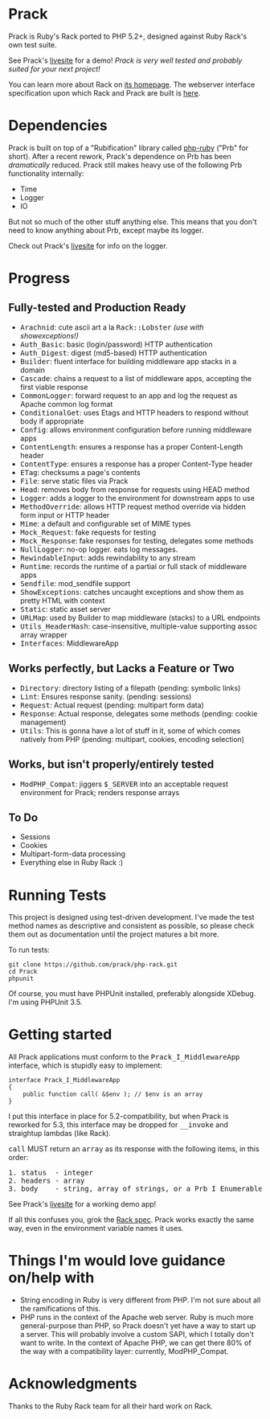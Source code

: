 Prack
=====

Prack is Ruby's Rack ported to PHP 5.2+, designed against Ruby Rack's own test suite.

See Prack's [livesite](http://github.com/prack/livesite) for a demo! _Prack is very
well tested and probably suited for your next project!_

You can learn more about Rack on [its homepage](http://rack.rubyforge.org/ "Rack Homepage").
The webserver interface specification upon which Rack and Prack are built is 
[here](http://rack.rubyforge.org/doc/SPEC.html "Rack Specification").

Dependencies
============

Prack is built on top of a "Rubification" library called
[php-ruby](http://github.com/prack/php-rb "Prb Homepage") ("Prb" for short). After a recent
rework, Prack's dependence on Prb has been _dramatically_ reduced. Prack still makes heavy
use of the following Prb functionality internally:

* Time
* Logger
* IO

But not so much of the other stuff anything else. This means that you don't need to know
anything about Prb, except maybe its logger.

Check out Prack's [livesite](http://github.com/prack/livesite) for info on the logger.


Progress
========

Fully-tested and Production Ready
---------------------------------

* <tt>Arachnid</tt>: cute ascii art a la <tt>Rack::Lobster</tt> _(use with showexceptions!)_
* <tt>Auth_Basic</tt>: basic (login/password) HTTP authentication
* <tt>Auth_Digest</tt>: digest (md5-based) HTTP authentication
* <tt>Builder</tt>: fluent interface for building middleware app stacks in a domain
* <tt>Cascade</tt>: chains a request to a list of middleware apps, accepting the first viable response
* <tt>CommonLogger</tt>: forward request to an app and log the request as Apache common log format
* <tt>ConditionalGet</tt>: uses Etags and HTTP headers to respond without body if appropriate
* <tt>Config</tt>: allows environment configuration before running middleware apps
* <tt>ContentLength</tt>: ensures a response has a proper Content-Length header
* <tt>ContentType</tt>: ensures a response has a proper Content-Type header
* <tt>ETag</tt>: checksums a page's contents
* <tt>File</tt>: serve static files via Prack
* <tt>Head</tt>: removes body from response for requests using HEAD method
* <tt>Logger</tt>: adds a logger to the environment for downstream apps to use
* <tt>MethodOverride</tt>: allows HTTP request method override via hidden form input or HTTP header
* <tt>Mime</tt>: a default and configurable set of MIME types
* <tt>Mock_Request</tt>: fake requests for testing
* <tt>Mock_Response</tt>: fake responses for testing, delegates some methods
* <tt>NullLogger</tt>: no-op logger. eats log messages.
* <tt>RewindableInput</tt>: adds rewindability to any stream
* <tt>Runtime</tt>: records the runtime of a partial or full stack of middleware apps
* <tt>Sendfile</tt>: mod_sendfile support
* <tt>ShowExceptions</tt>: catches uncaught exceptions and show them as pretty HTML with context
* <tt>Static</tt>: static asset server
* <tt>URLMap</tt>: used by Builder to map middleware (stacks) to a URL endpoints
* <tt>Utils_HeaderHash</tt>: case-insensitive, multiple-value supporting assoc array wrapper
* <tt>Interfaces</tt>: MiddlewareApp

Works perfectly, but Lacks a Feature or Two
-------------------------------------------

* <tt>Directory</tt>: directory listing of a filepath (pending: symbolic links)
* <tt>Lint</tt>: Ensures response sanity. (pending</tt>: sessions)
* <tt>Request</tt>: Actual request (pending</tt>: multipart form data)
* <tt>Response</tt>: Actual response, delegates some methods (pending</tt>: cookie management)
* <tt>Utils</tt>: This is gonna have a lot of stuff in it, some of which comes natively from PHP (pending</tt>: multipart, cookies, encoding selection)

Works, but isn't properly/entirely tested
-----------------------------------------

* <tt>ModPHP_Compat</tt>: jiggers <tt>$\_SERVER</tt> into an acceptable request environment for Prack; renders response arrays

To Do
-----

* Sessions
* Cookies
* Multipart-form-data processing
* Everything else in Ruby Rack :)

Running Tests
=============

This project is designed using test-driven development. I've made the test
method names as descriptive and consistent as possible, so please check them
out as documentation until the project matures a bit more.

To run tests:

	git clone https://github.com/prack/php-rack.git
	cd Prack
	phpunit

Of course, you must have PHPUnit installed, preferably alongside XDebug. I'm using
PHPUnit 3.5.


Getting started
===============

All Prack applications must conform to the <tt>Prack\_I_MiddlewareApp</tt> interface,
which is stupidly easy to implement:

	interface Prack_I_MiddlewareApp
	{
		public function call( &$env ); // $env is an array
	}

I put this interface in place for 5.2-compatibility, but when Prack is reworked for 5.3,
this interface may be dropped for <tt>__invoke</tt> and straightup lambdas (like Rack).

<tt>call</tt> MUST return an <tt>array</tt> as its response with the following items, in this order:

<pre>
1. status  - integer
2. headers - array
3. body    - string, array of strings, or a Prb_I_Enumerable
</pre>


See Prack's [livesite](http://github.com/prack/livesite) for a working demo app!

If all this confuses you, grok the [Rack spec](http://rack.rubyforge.org/doc/SPEC.html "Rack Interface Specification").
Prack works exactly the same way, even in the environment variable names it uses.


Things I'm would love guidance on/help with
===========================================

* String encoding in Ruby is very different from PHP. I'm not sure about all the ramifications
of this.
* PHP runs in the context of the Apache web server. Ruby is much more general-purpose than PHP,
so Prack doesn't yet have a way to start up a server. This will probably involve a custom SAPI,
which I totally don't want to write. In the context of Apache PHP, we can get there 80% of the
way with a compatibility layer: currently, ModPHP_Compat.


Acknowledgments
===============

Thanks to the Ruby Rack team for all their hard work on Rack.